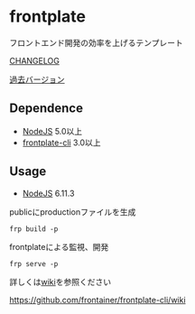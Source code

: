 # frontplate

フロントエンド開発の効率を上げるテンプレート

[CHANGELOG](https://github.com/frontainer/frontplate/blob/master/CHANGELOG.md)

[過去バージョン](https://github.com/frontainer/frontplate/releases)

## Dependence

* [NodeJS](https://nodejs.org/) 5.0以上
* [frontplate-cli](https://www.npmjs.com/package/frontplate-cli) 3.0以上

## Usage

* [NodeJS](https://nodejs.org/) 6.11.3

publicにproductionファイルを生成
```
frp build -p  
```

frontplateによる監視、開発
```
frp serve -p
```

詳しくは[wiki](https://github.com/frontainer/frontplate-cli/wiki)を参照ください

https://github.com/frontainer/frontplate-cli/wiki
